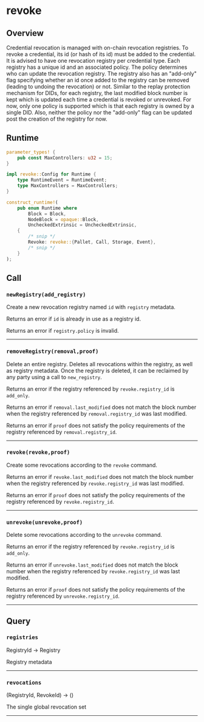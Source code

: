 # revoke

## Overview

Credential revocation is managed with on-chain revocation registries. To revoke a credential, its id (or hash of its id) must be
added to the credential. It is advised to have one revocation registry per credential type. Each registry has a unique id and
an associated policy. The policy determines who can update the revocation registry. The registry also has an "add-only" flag specifying
whether an id once added to the registry can be removed (leading to undoing the revocation) or not.
Similar to the replay protection mechanism for DIDs, for each registry, the last modified block number is kept which is updated
each time a credential is revoked or unrevoked.
For now, only one policy is supported which is that each registry is owned by a single DID. Also, neither the policy
nor the "add-only" flag can be updated post the creation of the registry for now.

## Runtime

```rust
parameter_types! {
    pub const MaxControllers: u32 = 15;
}

impl revoke::Config for Runtime {
    type RuntimeEvent = RuntimeEvent;
    type MaxControllers = MaxControllers;
}

construct_runtime!(
    pub enum Runtime where
        Block = Block,
        NodeBlock = opaque::Block,
        UncheckedExtrinsic = UncheckedExtrinsic,
    {
        /* snip */
        Revoke: revoke::{Pallet, Call, Storage, Event},
        /* snip */
    }
);
```

## Call

### `newRegistry(add_registry)`

Create a new revocation registry named `id` with `registry` metadata.

Returns an error if `id` is already in use as a registry id.

Returns an error if `registry.policy` is invalid.

---

### `removeRegistry(removal,proof)`

Delete an entire registry. Deletes all revocations within the registry, as well as registry metadata. Once the registry is deleted, it can be reclaimed by any party using a call to `new_registry`.

Returns an error if the registry referenced by `revoke.registry_id` is `add_only`.

Returns an error if `removal.last_modified` does not match the block number when the registry referenced by `removal.registry_id` was last modified.

Returns an error if `proof` does not satisfy the policy requirements of the registry referenced by `removal.registry_id`.

---

### `revoke(revoke,proof)`

Create some revocations according to the `revoke` command.

Returns an error if `revoke.last_modified` does not match the block number when the registry referenced by `revoke.registry_id` was last modified.

Returns an error if `proof` does not satisfy the policy requirements of the registry referenced by `revoke.registry_id`.

---

### `unrevoke(unrevoke,proof)`

Delete some revocations according to the `unrevoke` command.

Returns an error if the registry referenced by `revoke.registry_id` is `add_only`.

Returns an error if `unrevoke.last_modified` does not match the block number when the registry referenced by `revoke.registry_id` was last modified.

Returns an error if `proof` does not satisfy the policy requirements of the registry referenced by `unrevoke.registry_id`.

---

## Query

### `registries`

RegistryId -> Registry

Registry metadata

---

### `revocations`

(RegistryId, RevokeId) -> ()

The single global revocation set

---
